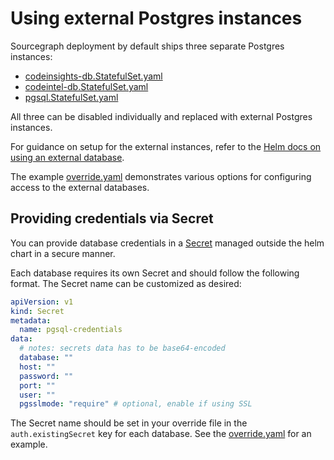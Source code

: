 # Using external Postgres instances

Sourcegraph deployment by default ships three separate Postgres instances:

- [codeinsights-db.StatefulSet.yaml](../../templates/codeinsights-db/codeinsights-db.StatefulSet.yaml)
- [codeintel-db.StatefulSet.yaml](../../templates/codeintel-db/codeintel-db.StatefulSet.yaml)
- [pgsql.StatefulSet.yaml](../../templates/pgsql/pgsql.StatefulSet.yaml)

All three can be disabled individually and replaced with external Postgres instances.

For guidance on setup for the external instances, refer to the [Helm docs on using an external database](https://docs.sourcegraph.com/admin/install/kubernetes/helm#using-external-postgresql-databases).

The example [override.yaml] demonstrates various options for configuring access to the external databases.

## Providing credentials via Secret

You can provide database credentials in a [Secret](https://kubernetes.io/docs/concepts/configuration/secret/) managed outside the helm chart in a secure manner.

Each database requires its own Secret and should follow the following format. The Secret name can be customized as desired:

```yaml
apiVersion: v1
kind: Secret
metadata:
  name: pgsql-credentials
data:
  # notes: secrets data has to be base64-encoded
  database: ""
  host: ""
  password: ""
  port: ""
  user: ""
  pgsslmode: "require" # optional, enable if using SSL
```

The Secret name should be set in your override file in the `auth.existingSecret` key for each database. See the [override.yaml] for an example.

[override.yaml]: ./override.yaml
